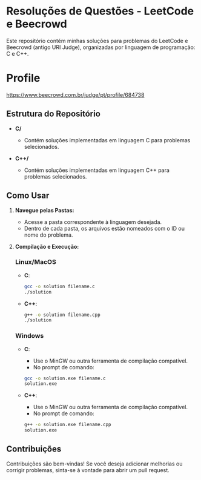 # Resoluções de Questões - LeetCode e Beecrowd

Este repositório contém minhas soluções para problemas do LeetCode e Beecrowd (antigo URI Judge), organizadas por linguagem de programação: C e C++.

# Profile
https://www.beecrowd.com.br/judge/pt/profile/684738

## Estrutura do Repositório

- **C/**
  - Contém soluções implementadas em linguagem C para problemas selecionados.
  
- **C++/**
  - Contém soluções implementadas em linguagem C++ para problemas selecionados.

## Como Usar

1. **Navegue pelas Pastas:**
   - Acesse a pasta correspondente à linguagem desejada.
   - Dentro de cada pasta, os arquivos estão nomeados com o ID ou nome do problema.

2. **Compilação e Execução:**

   ### Linux/MacOS
   
   - **C**: 
     ```bash
     gcc -o solution filename.c
     ./solution
     ```

   - **C++**:
     ```bash
     g++ -o solution filename.cpp
     ./solution
     ```

   ### Windows

   - **C**: 
     - Use o MinGW ou outra ferramenta de compilação compatível.
     - No prompt de comando:
     ```bash
     gcc -o solution.exe filename.c
     solution.exe
     ```

   - **C++**:
     - Use o MinGW ou outra ferramenta de compilação compatível.
     - No prompt de comando:
     ```bash
     g++ -o solution.exe filename.cpp
     solution.exe
     ```

## Contribuições

Contribuições são bem-vindas! Se você deseja adicionar melhorias ou corrigir problemas, sinta-se à vontade para abrir um pull request.

